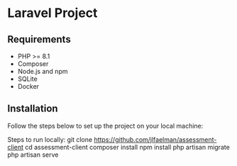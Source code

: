 # Laravel Project

## Requirements

- PHP >= 8.1
- Composer
- Node.js and npm 
- SQLite 
- Docker

## Installation

Follow the steps below to set up the project on your local machine:

Steps to run locally:
    git clone https://github.com/jlfaelman/assessment-client
    cd assessment-client
    composer install
    npm install
    php artisan migrate
    php artisan serve

